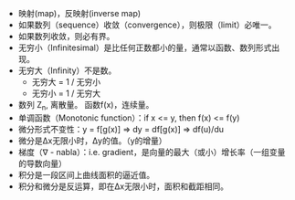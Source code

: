 * 映射(map)，反映射(inverse map)
* 如果数列（sequence）收敛（convergence），则极限（limit）必唯一。
* 如果数列收敛，则必有界。
* 无穷小（Infinitesimal）是比任何正数都小的量，通常以函数、数列形式出现。
* 无穷大（Infinity）不是数。
	* 无穷大 = 1 / 无穷小
	* 无穷小 = 1 / 无穷大
* 数列 Z<sub>n</sub>, 离散量。 函数f(x)，连续量。
* 单调函数（Monotonic function）：if x <= y, then f(x) <= f(y)
* 微分形式不变性：y = f[g(x)]  => dy = df[g(x)] => df(u)/du
* 微分是Δx无限小时，Δy的值。（y的增量）
* 梯度（ᐁ - nabla）：i.e. gradient，是向量的最大（或小）增长率（一组变量的导数向量）
* 积分是一段区间上曲线面积的逼近值。
* 积分和微分是反运算，即在Δx无限小时，面积和截距相同。
